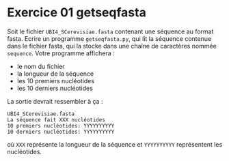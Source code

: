 # Exercice 01 getseqfasta

Soit le fichier `UBI4_SCerevisiae.fasta` contenant une séquence au format fasta. Ecrire un programme `getseqfasta.py`, qui lit la séquence contenue dans le fichier fasta, qui la stocke dans une chaîne de caractères nommée `sequence`. Votre programme affichera :

- le nom du fichier
- la longueur de la séquence
- les 10 premiers nucléotides
- les 10 derniers nucléotides

La sortie devrait ressembler à ça :

```
UBI4_SCerevisiae.fasta
La séquence fait XXX nucléotides
10 premiers nucléotides: YYYYYYYYYY
10 derniers nucléotides: YYYYYYYYYY
```
où `XXX` représente la longueur de la séquence et `YYYYYYYYYY` représentent les nucléotides. 
